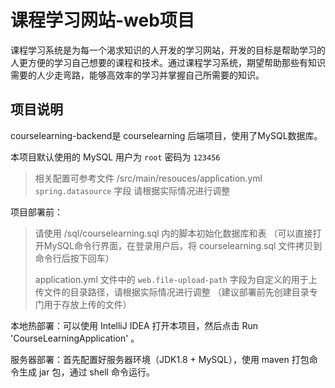 # 课程学习网站-web项目
​ 课程学习系统是为每一个渴求知识的人开发的学习网站，开发的目标是帮助学习的人更方便的学习自己想要的课程和技术。通过课程学习系统，期望帮助那些有知识需要的人少走弯路，能够高效率的学习并掌握自己所需要的知识。

## 项目说明

courselearning-backend是 courselearning 后端项目，使用了MySQL数据库。

本项目默认使用的 MySQL 用户为 `root` 密码为 `123456`
> 相关配置可参考文件 /src/main/resouces/application.yml `spring.datasource` 字段
> 请根据实际情况进行调整

项目部署前：
> 请使用 /sql/courselearning.sql 内的脚本初始化数据库和表
（可以直接打开MySQL命令行界面，在登录用户后，将 courselearning.sql 文件拷贝到命令行后按下回车）
>
> application.yml 文件中的 `web.file-upload-path` 字段为自定义的用于上传文件的目录路径，请根据实际情况进行调整
（建议部署前先创建目录专门用于存放上传的文件）

本地热部署：可以使用 IntelliJ IDEA 打开本项目，然后点击 Run 'CourseLearningApplication' 。

服务器部署：首先配置好服务器环境（JDK1.8 + MySQL），使用 maven 打包命令生成 jar 包，通过 shell 命令运行。
